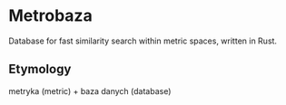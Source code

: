 # Metrobaza

Database for fast similarity search within metric spaces, written in Rust.

## Etymology

metryka (metric) + baza danych (database)

